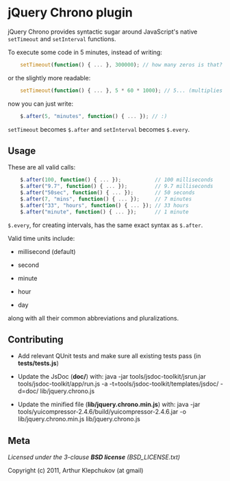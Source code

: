 jQuery Chrono plugin
====================

jQuery Chrono provides syntactic sugar around JavaScript's native 
`setTimeout` and `setInterval` functions.

To execute some code in 5 minutes, instead of writing:

```js
    setTimeout(function() { ... }, 300000); // how many zeros is that?
```

or the slightly more readable:

```js
    setTimeout(function() { ... }, 5 * 60 * 1000); // 5... (multiplies in head) min
```

now you can just write:

```js
    $.after(5, "minutes", function() { ... }); // :)
````

`setTimeout` becomes `$.after` and `setInterval` becomes `$.every`.

Usage
-----

These are all valid calls:

```js
    $.after(100, function() { ... });           // 100 milliseconds
    $.after("9.7", function() { ... });         // 9.7 milliseconds
    $.after("50sec", function() { ... });       // 50 seconds
    $.after(7, "mins", function() { ... });     // 7 minutes
    $.after("33", "hours", function() { ... }); // 33 hours
    $.after("minute", function() { ... });      // 1 minute
```

`$.every`, for creating intervals, has the same exact syntax as `$.after`.

Valid time units include:  

* millisecond (default)

* second 

* minute 

* hour

* day

along with all their common abbreviations and pluralizations.

Contributing
------------

* Add relevant QUnit tests and make sure all existing tests pass (in __tests/tests.js__)

* Update the JsDoc (__doc/__) with:
  java -jar tools/jsdoc-toolkit/jsrun.jar tools/jsdoc-toolkit/app/run.js -a -t=tools/jsdoc-toolkit/templates/jsdoc/ -d=doc/ lib/jquery.chrono.js

* Update the minified file (__lib/jquery.chrono.min.js__) with:
  java -jar tools/yuicompressor-2.4.6/build/yuicompressor-2.4.6.jar -o lib/jquery.chrono.min.js lib/jquery.chrono.js

Meta
----

_Licensed under the 3-clause **BSD license** (BSD_LICENSE.txt)_

Copyright (c) 2011, Arthur Klepchukov (at gmail)
